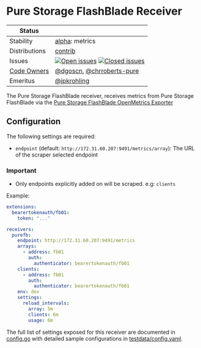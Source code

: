 # Pure Storage FlashBlade Receiver

<!-- status autogenerated section -->
| Status        |           |
| ------------- |-----------|
| Stability     | [alpha]: metrics   |
| Distributions | [contrib] |
| Issues        | [![Open issues](https://img.shields.io/github/issues-search/open-telemetry/opentelemetry-collector-contrib?query=is%3Aissue%20is%3Aopen%20label%3Areceiver%2Fpurefb%20&label=open&color=orange&logo=opentelemetry)](https://github.com/open-telemetry/opentelemetry-collector-contrib/issues?q=is%3Aopen+is%3Aissue+label%3Areceiver%2Fpurefb) [![Closed issues](https://img.shields.io/github/issues-search/open-telemetry/opentelemetry-collector-contrib?query=is%3Aissue%20is%3Aclosed%20label%3Areceiver%2Fpurefb%20&label=closed&color=blue&logo=opentelemetry)](https://github.com/open-telemetry/opentelemetry-collector-contrib/issues?q=is%3Aclosed+is%3Aissue+label%3Areceiver%2Fpurefb) |
| [Code Owners](https://github.com/open-telemetry/opentelemetry-collector-contrib/blob/main/CONTRIBUTING.md#becoming-a-code-owner)    | [@dgoscn](https://www.github.com/dgoscn), [@chrroberts-pure](https://www.github.com/chrroberts-pure) |
| Emeritus      | [@jpkrohling](https://www.github.com/jpkrohling) |

[alpha]: https://github.com/open-telemetry/opentelemetry-collector/blob/main/docs/component-stability.md#alpha
[contrib]: https://github.com/open-telemetry/opentelemetry-collector-releases/tree/main/distributions/otelcol-contrib
<!-- end autogenerated section -->

The Pure Storage FlashBlade receiver, receives metrics from Pure Storage FlashBlade via the [Pure Storage FlashBlade OpenMetrics Exporter](https://github.com/PureStorage-OpenConnect/pure-fb-openmetrics-exporter)

## Configuration

The following settings are required:
 -  `endpoint` (default: `http://172.31.60.207:9491/metrics/array`): The URL of the scraper selected endpoint

### Important 

- Only endpoints explicitly added on will be scraped. e.g: `clients`

Example:

```yaml
extensions:
  bearertokenauth/fb01:
    token: "..."

receivers:
  purefb:
    endpoint: http://172.31.60.207:9491/metrics
    arrays:
      - address: fb01
        auth:
          authenticator: bearertokenauth/fb01
    clients:
      - address: fb01
        auth:
          authenticator: bearertokenauth/fb01
    env: dev
    settings:
      reload_intervals:
        array: 5m
        clients: 6m
        usage: 6m

```

The full list of settings exposed for this receiver are documented in [config.go](./config.go)
with detailed sample configurations in [testdata/config.yaml](./testdata/config.yaml).

